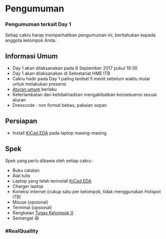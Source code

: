 # Pengumuman

### Pengumuman terkait Day 1
Setiap cakru harap memperhatikan pengumuman ini, beritahukan kepada anggota kelompok Anda.

## Informasi Umum

* Day 1 akan dilaksanakan pada 6 September 2017 pukul 19:30
* Day 1 akan dilaksanakan di Sekretariat HME ITB
* Cakru hadir pada Day 1 paling lambat 5 menit sebelum waktu mulai untuk melakukan presensi
* [Aturan umum](https://github.com/WShme2017/kaderisasiWS/tree/master/Season%200/Day%200) berlaku
* Keterlambatan dan ketidakhadiran mengakibatkan konsekuensi sesuai aturan
* Dresscode : non formal bebas, pakaian sopan

## Persiapan

* Install [KiCad EDA](http://kicad-pcb.org/download/) pada laptop masing-masing

## Spek

Spek yang perlu dibawa oleh setiap cakru : 
* Buku catatan
* Alat tulis
* Laptop yang telah terinstall [KiCad EDA](http://kicad-pcb.org/download/)
* Charger laptop
* Koneksi internet (cukup satu per kelompok, tidak menggunakan Hotspot ITB)
* Mouse (opsional)
* Terminal (opsional)
* Rangkaian [Tugas Kelompok 0](https://github.com/WShme2017/kaderisasiWS/tree/master/Season%200/Tugas%20Kelompok%200)
* Semangat :smile:


### #RealQuaility
